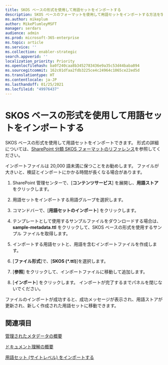 ```yaml
---
title: SKOS ベースの形式を使用して用語セットをインポートする
description: SKOS ベースのフォーマットを使用して用語セットをインポートする方法を学ぶ
ms.author: mikeplum
author: MikePlumleyMSFT
manager: serdars
audience: admin
ms.prod: microsoft-365-enterprise
ms.topic: article
ms.service: ''
ms.collection: enabler-strategic
search.appverid: ''
localization_priority: Priority
ms.openlocfilehash: ba0f240caa8b3452783436e9a35c53d44baba894
ms.sourcegitcommit: 162c01dfaa2fdb3225ce4c24964c1065ce22ed5d
ms.translationtype: HT
ms.contentlocale: ja-JP
ms.lasthandoff: 01/25/2021
ms.locfileid: "49976437"
---
```

# <a name="import-a-term-set-using-a-skos-based-format"></a>SKOS ベースの形式を使用して用語セットをインポートする

SKOS ベースの形式を使用して用語セットをインポートできます。 形式の詳細については、[SharePoint 分類 SKOS フォーマットのリファレンス](skos-format-reference.md)を参照してください。

インポートファイルは 20,000 語未満に保つことをお勧めします。 ファイルが大きいと、検証とインポートにかかる時間が長くなる場合があります。

1. SharePoint 管理センターで、[**コンテンツサービス**] を展開し、**用語ストア** をクリックします。

2. 用語セットをインポートする用語グループを選択します。

3. コマンドバーで、[**用語セットのインポート**] をクリックします。
 
4.  テンプレートとして使用するサンプルファイルをダウンロードする場合は、**sample-metadata.ttl** をクリックして、SKOS ベースの形式を使用するサンプル ファイルを取得します。
 
5.  インポートする用語セットと、用語を含むインポートファイルを作成します。

6.  [**ファイル形式**]で、[**SKOS (*.ttl)**]を選択します。

7.  [**参照**] をクリックして、インポートファイルに移動して追加します。

8.  [**インポート**] をクリックします。 インポートが完了するまでパネルを閉じないでください。

ファイルのインポートが成功すると、成功メッセージが表示され、用語ストアが更新され、新しく作成された用語セットに移動できます。

## <a name="see-also"></a>関連項目

[管理されたメタデータの概要](https://docs.microsoft.com/sharepoint/managed-metadata)

[ドキュメント理解の概要](document-understanding-overview.md)

[用語セット (サイトレベル) をインポートする](https://support.microsoft.com/office/168fbc86-7fce-4288-9a1f-b83fc3921c18)
